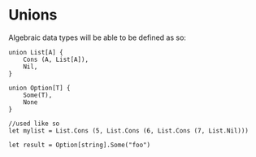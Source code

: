# Unions
Algebraic data types will be able to be defined as so:
```text
union List[A] {
    Cons (A, List[A]),
    Nil,
}

union Option[T] {
	Some(T),
	None
}

//used like so
let mylist = List.Cons (5, List.Cons (6, List.Cons (7, List.Nil)))

let result = Option[string].Some("foo")
```